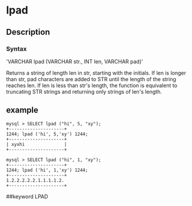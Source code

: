 # lpad
## Description
### Syntax

'VARCHAR lpad (VARCHAR str., INT len, VARCHAR pad)'


Returns a string of length len in str, starting with the initials. If len is longer than str, pad characters are added to STR until the length of the string reaches len. If len is less than str's length, the function is equivalent to truncating STR strings and returning only strings of len's length.

## example

```
mysql > SELECT lpad ("hi", 5, "xy");
+---------------------+
1244; lpad ('hi', 5,'xy') 1244;
+---------------------+
| xyxhi               |
+---------------------+

mysql > SELECT lpad ("hi", 1, "xy");
+---------------------+
1244; lpad ('hi', 1,'xy') 1244;
+---------------------+
1.2.2.2.2.2.1.1.1.1.2.
+---------------------+
```
##keyword
LPAD
